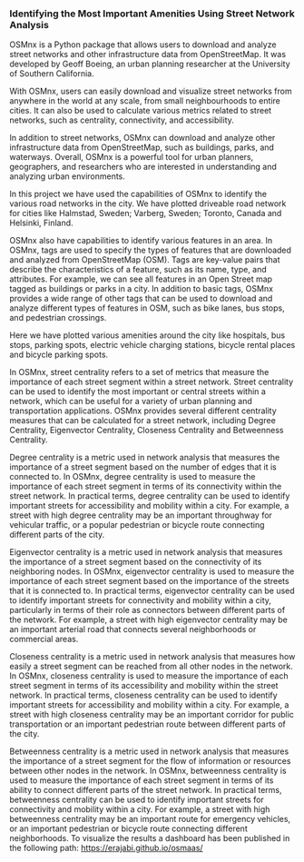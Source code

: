 ### Identifying the Most Important Amenities Using Street Network Analysis


OSMnx is a Python package that allows users to download and analyze street networks and other infrastructure data from OpenStreetMap. It was developed by Geoff Boeing, an urban planning researcher at the University of Southern California.

With OSMnx, users can easily download and visualize street networks from anywhere in the world at any scale, from small neighbourhoods to entire cities. It can also be used to calculate various metrics related to street networks, such as centrality, connectivity, and accessibility.

In addition to street networks, OSMnx can download and analyze other infrastructure data from OpenStreetMap, such as buildings, parks, and waterways. Overall, OSMnx is a powerful tool for urban planners, geographers, and researchers who are interested in understanding and analyzing urban environments.

In this project we have used the capabilities of OSMnx to identify the various road networks in the city. We have plotted driveable road network for cities like Halmstad, Sweden; Varberg, Sweden; Toronto, Canada and Helsinki, Finland.

OSMnx also have capabilities to identify various features in an area. In OSMnx, tags are used to specify the types of features that are downloaded and analyzed from OpenStreetMap (OSM). Tags are key-value pairs that describe the characteristics of a feature, such as its name, type, and attributes. For example, we can see all features in an Open Street map tagged as buildings or parks in a city. In addition to basic tags, OSMnx provides a wide range of other tags that can be used to download and analyze different types of features in OSM, such as bike lanes, bus stops, and pedestrian crossings.

Here we have plotted various amenities around the city like hospitals, bus stops, parking spots, electric vehicle charging stations, bicycle rental places and bicycle parking spots.

In OSMnx, street centrality refers to a set of metrics that measure the importance of each street segment within a street network. Street centrality can be used to identify the most important or central streets within a network, which can be useful for a variety of urban planning and transportation applications.
OSMnx provides several different centrality measures that can be calculated for a street network, including Degree Centrality, Eigenvector Centrality, Closeness Centrality and Betweenness Centrality. 

Degree centrality is a metric used in network analysis that measures the importance of a street segment based on the number of edges that it is connected to. In OSMnx, degree centrality is used to measure the importance of each street segment in terms of its connectivity within the street network. In practical terms, degree centrality can be used to identify important streets for accessibility and mobility within a city. For example, a street with high degree centrality may be an important throughway for vehicular traffic, or a popular pedestrian or bicycle route connecting different parts of the city.

Eigenvector centrality is a metric used in network analysis that measures the importance of a street segment based on the connectivity of its neighboring nodes. In OSMnx, eigenvector centrality is used to measure the importance of each street segment based on the importance of the streets that it is connected to. In practical terms, eigenvector centrality can be used to identify important streets for connectivity and mobility within a city, particularly in terms of their role as connectors between different parts of the network. For example, a street with high eigenvector centrality may be an important arterial road that connects several neighborhoods or commercial areas.

Closeness centrality is a metric used in network analysis that measures how easily a street segment can be reached from all other nodes in the network. In OSMnx, closeness centrality is used to measure the importance of each street segment in terms of its accessibility and mobility within the street network. In practical terms, closeness centrality can be used to identify important streets for accessibility and mobility within a city. For example, a street with high closeness centrality may be an important corridor for public transportation or an important pedestrian route between different parts of the city.

Betweenness centrality is a metric used in network analysis that measures the importance of a street segment for the flow of information or resources between other nodes in the network. In OSMnx, betweenness centrality is used to measure the importance of each street segment in terms of its ability to connect different parts of the street network. In practical terms, betweenness centrality can be used to identify important streets for connectivity and mobility within a city. For example, a street with high betweenness centrality may be an important route for emergency vehicles, or an important pedestrian or bicycle route connecting different neighborhoods.
To visualize the results a dashboard has been published in the following path: https://erajabi.github.io/osmaas/

